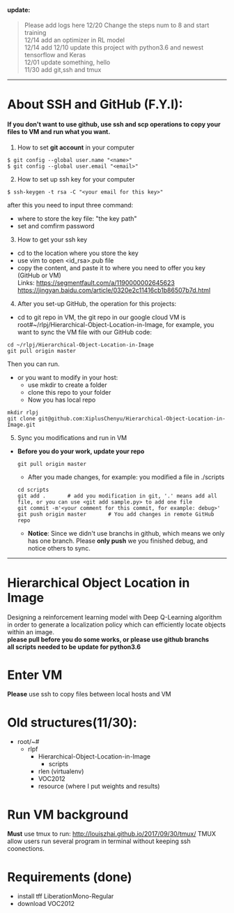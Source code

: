 #### update: 
> Please add logs here 
12/20 Change the steps num to 8 and start training<br/>
12/14 add an optimizer in RL model<br/>
12/14 add 
12/10 update this project with python3.6 and newest tensorflow and Keras<br/>
12/01 update something, hello <br/>
11/30 add git,ssh and tmux <br/>

--------
# About SSH and GitHub (F.Y.I):
#### If you don't want to use github, use ssh and scp operations to copy your files to VM and run what you want.
1. How to set **git account** in your computer
```
$ git config --global user.name "<name>"
$ git config --global user.email "<email>"
```
2. How to set up ssh key for your computer
```
$ ssh-keygen -t rsa -C "<your email for this key>"
```
after this you need to input three command:
- where to store the key file: "the key path"
- set and comfirm password
3. How to get your ssh key
- cd to the location where you store the key
- use vim to open <id_rsa>.pub file
- copy the content, and paste it to where you need to offer you key (GitHub or VM)
<br/>Links:
  https://segmentfault.com/a/1190000002645623
  https://jingyan.baidu.com/article/0320e2c11416cb1b86507b7d.html
4. After you set-up GitHub, the operation for this projects:
  - cd to git repo in VM, the git repo in our google cloud VM is root#~/rlpj/Hierarchical-Object-Location-in-Image, for example, you want to sync the VM file with our GitHub code:
  ```
  cd ~/rlpj/Hierarchical-Object-Location-in-Image
  git pull origin master
  ```
  Then you can run.
  - or you want to modify in your host:
    - use mkdir to create a folder
    - clone this repo to your folder
    - Now you has local repo
  
```
mkdir rlpj
git clone git@github.com:XiplusChenyu/Hierarchical-Object-Location-in-Image.git
```
5. Sync you modifications and run in VM
- **Before you do your work, update your repo**
  ```
  git pull origin master
  ```
   - After you made changes, for example: you modified a file in ./scripts
  ```
  cd scripts
  git add .       # add you modification in git, '.' means add all file, or you can use <git add sample.py> to add one file
  git commit -m'<your comment for this commit, for example: debug>'
  git push origin master       # You add changes in remote GitHub repo
  ```
  - **Notice**:
  Since we didn't use branchs in github, which means we only has one branch. Please **only push** we you finished debug, and notice others to sync.

-------
# Hierarchical Object Location in Image
Designing a reinforcement learning model with Deep Q-Learning algorithm in order to generate a localization policy which can efficiently locate objects within an image.<br/>
**please pull before you do some works, or please use github branchs**<br/>
**all scripts needed to be update for python3.6**
# Enter VM
**Please** use ssh to copy files between local hosts and VM
# Old structures(11/30):
- root/~#
  - rlpf
    - Hierarchical-Object-Location-in-Image
      - scripts
    - rlen (virtualenv)
    - VOC2012
    - resource (where I put weights and results)
# Run VM background
**Must** use tmux to run: http://louiszhai.github.io/2017/09/30/tmux/
TMUX allow users run several program in terminal without keeping ssh coonections.

# Requirements (done)
- install tff LiberationMono-Regular
- download VOC2012
